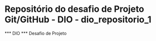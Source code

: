 # Repositório do desafio de Projeto Git/GitHub - DIO - dio_repositorio_1
*** DIO ***
Desafio de Projeto
